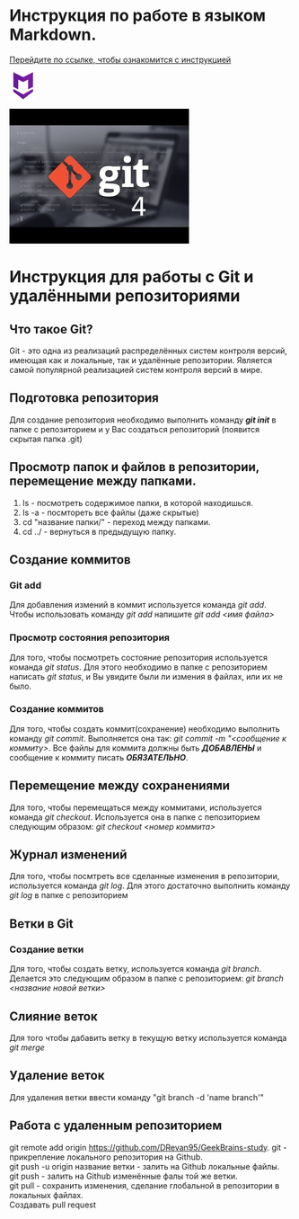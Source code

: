 # Инструкция по работе в языком Markdown.

[Перейдите по ссылке, чтобы ознакомится с инструкцией](Instruction.md)

![alt-текст](https://github.com/adam-p/markdown-here/raw/master/src/common/images/icon48.png "Текст заголовка логотипа 1") 

![Картинка](pictures/Picture.jpg)



# Инструкция для работы с Git и удалёнными репозиториями  

## Что такое Git?
Git - это одна из реализаций распределённых систем контроля версий, имеющая как и локальные, так и удалённые репозитории. Является самой популярной реализацией систем контроля версий в мире.
## Подготовка репозитория
Для создание репозитория необходимо выполнить команду ***git init***  в папке с репозиторием и у Вас создаться репозиторий (появится скрытая папка .git)

## Просмотр папок и файлов в репозитории, перемещение между папками.
1. ls - посмотреть содержимое папки, в которой находишься.
2. ls -a - посмтореть все файлы (даже скрытые)
3. cd "название папки/" - переход между папками.
4. cd ../ - вернуться в предыдущую папку.

## Создание коммитов

### Git add
Для добавления измений в коммит используется команда *git add*. Чтобы использовать команду *git add* напишите *git add <имя файла>*

### Просмотр состояния репозитория
Для того, чтобы посмотреть состояние репозитория используется команда *git status*. Для этого необходимо в папке с репозиторием написать *git status*, и Вы увидите были ли измения в файлах, или их не было.

### Создание коммитов
Для того, чтобы создать коммит(сохранение) необходимо выполнить команду *git commit*. Выполняется она так: *git commit -m "<сообщение к коммиту>*. Все файлы для коммита должны быть ***ДОБАВЛЕНЫ*** и сообщение к коммиту писать ***ОБЯЗАТЕЛЬНО***.

## Перемещение между сохранениями
Для того, чтобы перемещаться между коммитами, используется команда *git checkout*. Используется она в папке с пепозиторием следующим образом: *git checkout <номер коммита>*

## Журнал изменений
Для того, чтобы посмтреть все сделанные изменения в репозитории, используется команда *git log*. Для этого достаточно выполнить команду *git log* в папке с репозиторием

## Ветки в Git

### Создание ветки

Для того, чтобы создать ветку, используется команда *git branch*. Делается это следующим образом в папке с репозиторием: *git branch <название новой ветки>*

## Слияние веток

Для того чтобы дабавить ветку в текущую ветку используется команда *git merge <name branch>*

## Удаление веток
Для удаления ветки ввести команду "git branch -d 'name branch'"

## Работа с удаленным репозиторием
git remote add origin https://github.com/DRevan95/GeekBrains-study.  git - прикрепление локального репозитория на Github.  
git push -u origin название ветки - залить на Github локальные файлы.  
git push - залить на Github изменённые фалы той же ветки.  
git pull - сохранить изменения, сделание глобальной в репозитории в локальных файлах.  
Создавать pull request